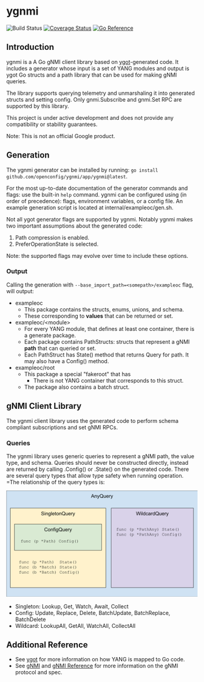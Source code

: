 # ygnmi
![Build Status](https://github.com/openconfig/ygnmi/workflows/Go/badge.svg?branch=main)
[![Coverage Status](https://coveralls.io/repos/github/openconfig/ygnmi/badge.svg?branch=main)](https://coveralls.io/github/openconfig/ygnmi?branch=main)
[![Go Reference](https://pkg.go.dev/badge/github.com/openconfig/ygnmi.svg)](https://pkg.go.dev/github.com/openconfig/ygnmi)
## Introduction

ygnmi is a A Go gNMI client library based on [ygot](github.com/openconfig/ygot)-generated code. It includes a generator whose input is a set of YANG modules and output is ygot Go structs and a path library that can be used for making gNMI queries.

The library supports querying telemetry and unmarshaling it into generated structs and setting config. Only gnmi.Subscribe and gnmi.Set RPC are supported by this library.

This project is under active development and does not provide any compatibility or stability guarantees.

Note: This is not an official Google product.

## Generation

The ygnmi generator can be installed by running: `go install github.com/openconfig/ygnmi/app/ygnmi@latest`.

For the most up-to-date documentation of the generator commands and flags: use the built-in `help` command. ygnmi can be configured using (in order of precedence): flags, environment variables, or a config file. 
An example generation script is located at internal/exampleoc/gen.sh.

Not all ygot generator flags are supported by ygnmi. Notably ygnmi makes two important assumptions about the generated code:

1. Path compression is enabled.
2. PreferOperationState is selected.

Note: the supported flags may evolve over time to include these options.

### Output

Calling the generation with `--base_import_path=<somepath>/exampleoc` flag, will output:

* exampleoc
    * This package contains the structs, enums, unions, and schema.
    * These corresponding to **values** that can be returned or set.
* exampleoc/\<module\>
    * For every YANG module, that defines at least one container, there is a generate package.
    * Each package contains PathStructs: structs that represent a gNMI **path** that can queried or set.
    * Each PathStruct has State() method that returns Query for path. It may also have a Config() method. 
* exampleoc/root
    * This package a special "fakeroot" that has 
        * There is not YANG container that corresponds to this struct.
    * The package also contains a batch struct.

## gNMI Client Library

The ygnmi client library uses the generated code to perform schema compliant subscriptions and set gNMI RPCs. 

### Queries

The ygnmi library uses generic queries to represent a gNMI path, the value type, and schema. Queries should never be constructed directly,
instead are returned by calling .Config() or .State() on the generated code. There are several query types that allow type safety when running operation.
=The relationship of the query types is:

![Query Diagram](doc/queries.svg)

* Singleton: Lookup, Get, Watch, Await, Collect
* Config: Update, Replace, Delete, BatchUpdate, BatchReplace, BatchDelete
* Wildcard: LookupAll, GetAll, WatchAll, CollectAll

## Additional Reference

* See [ygot](github.com/openconfig/ygot) for more information on how YANG is mapped to Go code.
* See [gNMI](github.com/openconfig/gnmi) and [gNMI Reference](https://github.com/openconfig/reference/tree/master/rpc/gnmi) for more information on the gNMI protocol and spec.